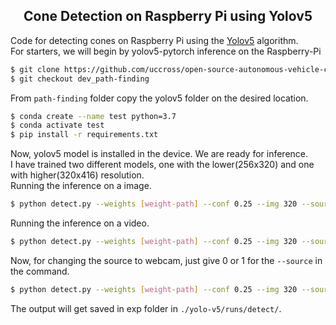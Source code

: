 ## <div align="center">Cone Detection on Raspberry Pi using Yolov5</div>
Code for detecting cones on Raspberry Pi using the [Yolov5](https://github.com/ultralytics/yolov5) algorithm. <br>
For starters, we will begin by yolov5-pytorch inference on the Raspberry-Pi<br>

```bash
$ git clone https://github.com/uccross/open-source-autonomous-vehicle-controller
$ git checkout dev_path-finding
```
From ```path-finding``` folder copy the yolov5 folder on the desired location.<br>

```bash
$ conda create --name test python=3.7
$ conda activate test
$ pip install -r requirements.txt
```
Now, yolov5 model is installed in the device. We are ready for inference.<br>
I have trained two different models, one with the lower(256x320) and one with higher(320x416) resolution.<br>
Running the inference on a image.

```bash
$ python detect.py --weights [weight-path] --conf 0.25 --img 320 --source [path-to-yolo-v5]/data/images/test.jpg
```

Running the inference on a video.
```bash
$ python detect.py --weights [weight-path] --conf 0.25 --img 320 --source [path-to-yolo-v5]/data/videos/test.mp4
```
Now, for changing the source to webcam, just give 0 or 1 for the ```--source``` in the command.
```bash
$ python detect.py --weights [weight-path] --conf 0.25 --img 320 --source 0
```

The output will get saved in exp folder in ```./yolo-v5/runs/detect/```.
